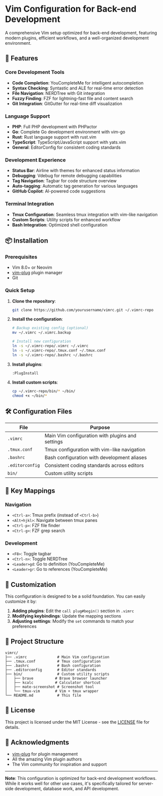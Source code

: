 # Vim Configuration for Back-end Development

A comprehensive Vim setup optimized for back-end development, featuring modern plugins, efficient workflows, and a well-organized development environment.

## 🚀 Features

### Core Development Tools
- **Code Completion**: YouCompleteMe for intelligent autocompletion
- **Syntax Checking**: Syntastic and ALE for real-time error detection
- **File Navigation**: NERDTree with Git integration
- **Fuzzy Finding**: FZF for lightning-fast file and content search
- **Git Integration**: GitGutter for real-time diff visualization

### Language Support
- **PHP**: Full PHP development with PHPactor
- **Go**: Complete Go development environment with vim-go
- **Rust**: Rust language support with rust.vim
- **TypeScript**: TypeScript/JavaScript support with yats.vim
- **General**: EditorConfig for consistent coding standards

### Development Experience
- **Status Bar**: Airline with themes for enhanced status information
- **Debugging**: Vdebug for remote debugging capabilities
- **Tag Navigation**: Tagbar for code structure overview
- **Auto-tagging**: Automatic tag generation for various languages
- **GitHub Copilot**: AI-powered code suggestions

### Terminal Integration
- **Tmux Configuration**: Seamless tmux integration with vim-like navigation
- **Custom Scripts**: Utility scripts for enhanced workflow
- **Bash Integration**: Optimized shell configuration

## 📦 Installation

### Prerequisites
- Vim 8.0+ or Neovim
- [vim-plug](https://github.com/junegunn/vim-plug) plugin manager
- Git

### Quick Setup
1. **Clone the repository**:
   ```bash
   git clone https://github.com/yourusername/vimrc.git ~/.vimrc-repo
   ```

2. **Install the configuration**:
   ```bash
   # Backup existing config (optional)
   mv ~/.vimrc ~/.vimrc.backup
   
   # Install new configuration
   ln -s ~/.vimrc-repo/.vimrc ~/.vimrc
   ln -s ~/.vimrc-repo/.tmux.conf ~/.tmux.conf
   ln -s ~/.vimrc-repo/.bashrc ~/.bashrc
   ```

3. **Install plugins**:
   ```vim
   :PlugInstall
   ```

4. **Install custom scripts**:
   ```bash
   cp ~/.vimrc-repo/bin/* ~/bin/
   chmod +x ~/bin/*
   ```

## 🛠️ Configuration Files

| File | Purpose |
|------|---------|
| `.vimrc` | Main Vim configuration with plugins and settings |
| `.tmux.conf` | Tmux configuration with vim-like navigation |
| `.bashrc` | Bash configuration with development aliases |
| `.editorconfig` | Consistent coding standards across editors |
| `bin/` | Custom utility scripts |

## 🎯 Key Mappings

### Navigation
- `<Ctrl-a>`: Tmux prefix (instead of `<Ctrl-b>`)
- `<Alt+hjkl>`: Navigate between tmux panes
- `<Ctrl-p>`: FZF file finder
- `<Ctrl-g>`: FZF grep search

### Development
- `<F8>`: Toggle tagbar
- `<Ctrl-n>`: Toggle NERDTree
- `<Leader>gd`: Go to definition (YouCompleteMe)
- `<Leader>gr`: Go to references (YouCompleteMe)

## 🔧 Customization

This configuration is designed to be a solid foundation. You can easily customize it by:

1. **Adding plugins**: Edit the `call plug#begin()` section in `.vimrc`
2. **Modifying keybindings**: Update the mapping sections
3. **Adjusting settings**: Modify the `set` commands to match your preferences

## 📝 Project Structure

```
vimrc/
├── .vimrc              # Main Vim configuration
├── .tmux.conf          # Tmux configuration
├── .bashrc             # Bash configuration
├── .editorconfig       # Editor standards
├── bin/                # Custom utility scripts
│   ├── brave          # Brave browser launcher
│   ├── kcalc          # Calculator shortcut
│   ├── mate-screenshot # Screenshot tool
│   └── tmux-vim       # Vim + tmux wrapper
└── README.md           # This file
```

## 📄 License

This project is licensed under the MIT License - see the [LICENSE](LICENSE) file for details.

## 🙏 Acknowledgments

- [vim-plug](https://github.com/junegunn/vim-plug) for plugin management
- All the amazing Vim plugin authors
- The Vim community for inspiration and support

---

**Note**: This configuration is optimized for back-end development workflows. While it works well for other use cases, it's specifically tailored for server-side development, database work, and API development.
